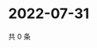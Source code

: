 # 2022-07-31

共 0 条

<!-- BEGIN WEIBO -->
<!-- 最后更新时间 Sun Jul 31 2022 13:08:57 GMT+0800 (China Standard Time) -->

<!-- END WEIBO -->
